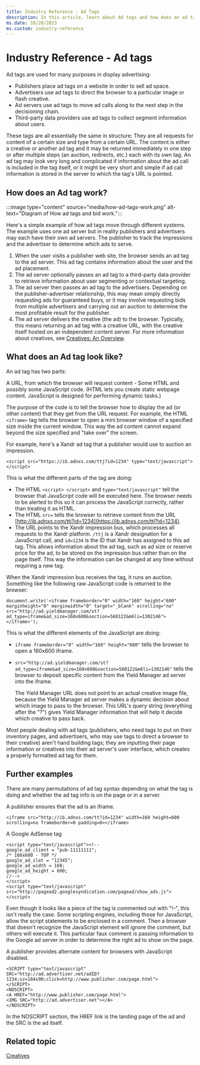 ```yaml
---
title: Industry Reference - Ad Tags
description: In this article, learn about Ad tags and how does an ad tag work with detailed set of examples.
ms.date: 10/28/2023
ms.custom: industry-reference
---
```


# Industry Reference - Ad tags

Ad tags are used for many purposes in display advertising:

- Publishers place ad tags on a website in order to sell ad space.
- Advertisers use ad tags to direct the browser to a particular image or flash creative.
- Ad servers use ad tags to move ad calls along to the next step in the decisioning chain.
- Third-party data providers use ad tags to collect segment information about users.

These tags are all essentially the same in structure: They are all requests for content of a certain size and type from a certain URL. The
content is either a creative or another ad tag and it may be returned immediately in one step or after multiple steps (an auction, redirects, etc.) each with its own tag. An ad tag may look very long and complicated if information about the ad call is included in the tag itself, or it might be very short and simple if ad call information is stored in the server to which the tag's URL is pointed.

## How does an Ad tag work?

:::image type="content" source="media/how-ad-tags-work.png" alt-text="Diagram of How ad tags and bid work.":::

Here's a simple example of how ad tags move through different systems. The example uses one ad server but in reality publishers and advertisers may each have their own ad servers. The publisher to track the impressions and the advertiser to determine which ads to serve.

1. When the user visits a publisher web site, the browser sends an ad tag to the ad server. This ad tag contains information about the user and the ad placement.
1. The ad server optionally passes an ad tag to a third-party data provider to retrieve information about user segmenting or contextual targeting.
1. The ad server then passes an ad tag to the advertisers. Depending on the publisher-advertiser relationship, this may mean simply directly requesting ads for guaranteed buys, or it may involve requesting bids from multiple advertisers and carrying out an auction to determine the most profitable result for the publisher.
1. The ad server delivers the creative (the ad) to the browser. Typically, this means returning an ad tag with a creative URL, with the creative itself hosted on an independent content server. For more information about creatives, see [Creatives: An Overview](creatives.md).

## What does an Ad tag look like?

An ad tag has two parts:

A URL, from which the browser will request content - Some HTML and possibly some JavaScript code. (HTML lets you create static webpage content. JavaScript is designed for performing dynamic tasks.)

The purpose of the code is to tell the browser how to display the ad (or other content) that they get from the URL request. For example, the HTML `<iframe>` tag tells the browser to open a mini browser window of a specified size inside the current window. This way the ad content cannot expand beyond the size specified and "take over" the screen.

For example, here's a Xandr ad tag that a publisher would use to auction an impression.

``` 
<script src="https://ib.adnxs.com/ttj?id=1234" type="text/javascript"></script>
```

This is what the different parts of the tag are doing:

- The HTML `<script> </script>` and `type="text/javascript"` tell the browser that JavaScript code will be executed here. The browser needs to be alerted to this so it can process the JavaScript correctly, rather than treating it as HTML.
- The HTML `src=` tells the browser to retrieve content from the URL [http://ib.adnxs.com/ttj?id=1234](https://ib.adnxs.com/ttj?id=1234).
- The URL points to the Xandr impression bus, which processes all requests to the Xandr platform. `/ttj` is a Xandr designation for a JavaScript call, and `id=1234` is the ID that Xandr has assigned to this ad tag. This allows information about the ad tag, such as ad size or reserve price for the ad, to be stored on the impression bus rather than on the page itself. This way the information can be changed at any time without requiring a new tag.

When the Xandr impression bus receives the tag, it runs an auction. Something like the following raw JavaScript code is returned to the browser:

``` 
document.write('<iframe frameborder="0" width="160" height="600" marginheight="0" marginwidth="0" target="_blank" scrolling="no" src="http://ad.yieldmanager.com/st?ad_type=iframe&ad_size=160x600&section=560122&m6li=1302146"></iframe>');
```

This is what the different elements of the JavaScript are doing:

- `iframe frameborder="0" width="160" height="600"` tells the browser to open a 160x600 iframe.

- `src="http://ad.yieldmanager.com/st?ad_type=iframe&ad_size=160x600&section=560122&m6li=1302146"` tells the browser to deposit specific content from the Yield Manager ad server into the iframe.  

  The Yield Manager URL does not point to an actual creative image file, because the Yield Manager ad server makes a dynamic decision about which image to pass to the browser. This URL's query string (everything after the "?") gives Yield Manager information that will
  help it decide which creative to pass back.

Most people dealing with ad tags (publishers, who need tags to put on their inventory pages, and advertisers, who may use tags to direct a
browser to their creative) aren't hand building tags; they are inputting their page information or creatives into their ad server's user interface, which creates a properly formatted ad tag for them.

## Further examples

There are many permutations of ad tag syntax depending on what the tag is doing and whether the ad tag info is on the page or in a server.

A publisher ensures that the ad is an iframe.

``` 
<iframe src="http://ib.adnxs.com/tt?id=1234" width=160 height=600 
scrolling=no frameborder=0 padding=0></iframe>
```

A Google AdSense tag

``` 
<script type="text/javascript"><!--
google_ad_client = "pub-11111111";
/* 160x600 - TOP */
google_ad_slot = "12345";
google_ad_width = 160;
google_ad_height = 600;
//-->
</script>
<script type="text/javascript" 
src="http://pagead2.googlesyndication.com/pagead/show_ads.js">
</script>
```

Even though it looks like a piece of the tag is commented out with "!–", this isn't really the case. Some scripting engines, including those for JavaScript, allow the script statements to be enclosed in a comment. Then a browser that doesn't recognize the JavaScript element will ignore the comment, but others will execute it. This particular faux comment is passing information to the Google ad server in order to determine the right ad to show on the page.

A publisher provides alternate content for browsers with JavaScript disabled.

``` 
<SCRIPT type="text/javascript"
SRC="http://ad.advertiser.net/adID?1234;sz=184x90;click=http://www.publisher.com/page.html">
</SCRIPT>
<NOSCRIPT>
<A HREF="http://www.publisher.com/page.html">
<IMG SRC="http://ad.advertiser.net"></A>
</NOSCRIPT>
```

In the NOSCRIPT section, the HREF link is the landing page of the ad and the SRC is the ad itself.

## Related topic

[Creatives](creatives.md)
